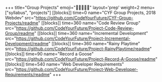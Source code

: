 +++
title="Group Projects"
emoji="🧑🏽‍🤝‍🧑🏽"
layout='prep'
weight=2
menu=["syllabus", "projects"]
[[blocks]]
time=0
name="CYF Group Projects, 2018 Webdev"
src="https://github.com/CodeYourFuture/CYF-Group-Projects/readme"
[[blocks]]
time=360
name="Code Review Group"
src="https://github.com/CodeYourFuture/Project-Code-Review-Group/readme"
[[blocks]]
time=360
name="Incremental Development"
src="https://github.com/CodeYourFuture/Project-Incremental-Development/readme"
[[blocks]]
time=360
name="Rainy Playtime"
src="https://github.com/CodeYourFuture/Project-RainyPlaytime/readme"
[[blocks]]
time=90
name="Record a Goose"
src="https://github.com/CodeYourFuture/Project-Record-A-Goose/readme"
[[blocks]]
time=540
name="Web Developer Requirements"
src="https://github.com/CodeYourFuture/Project-Web-Developer-Requirements/readme"
+++

